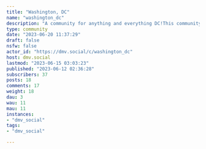 ```yaml
---
title: "Washington, DC" 
name: "washington_dc"
description: "A community for anything and everything DC!This community is for locals, visitors, and those around the area. Please refrain from national politics, unless it directly impacts DC at a local level. A few rules for this community:- Don’t be a jerk! This isn’t the place for bigotry, provoking users, name-calling, inciting harm, harassing others, spreading malicious misinformation, and other foul behavior.- No unlawful content. We’re not looking to get in trouble.- Don’t share other’s personal information. This includes names, addresses, contact information, and private data.- Keep it “generally SFW”. Rule of thumb: if you’re willing to view it on your phone at the office, it’s probably okay.- Let’s keep it light and fun!Other communities in the region hosted by this instance  can be found on [dmv.social](https://dmv.social/communities)"
type: community
date: "2023-06-20 11:37:29"
draft: false
nsfw: false
actor_id: "https://dmv.social/c/washington_dc"
host: dmv.social
lastmod: "2023-06-15 03:03:23"
published: "2023-06-12 02:36:28"
subscribers: 37
posts: 18
comments: 17
weight: 18
dau: 3
wau: 11
mau: 11
instances:
- "dmv_social"
tags: 
- "dmv_social"

---
```

